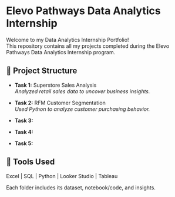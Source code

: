 # Elevo Pathways Data Analytics Internship

Welcome to my Data Analytics Internship Portfolio!  
This repository contains all my projects completed during the Elevo Pathways Data Analytics Internship program.

## 📁 Project Structure
- **Task 1:** Superstore Sales Analysis  
  *Analyzed retail sales data to uncover business insights.*
- **Task 2:** RFM Customer Segmentation  
  *Used Python to analyze customer purchasing behavior.*
- **Task 3:** 

- **Task 4:**

- **Task 5:**

## 🧠 Tools Used
Excel | SQL | Python | Looker Studio | Tableau

Each folder includes its dataset, notebook/code, and insights.
